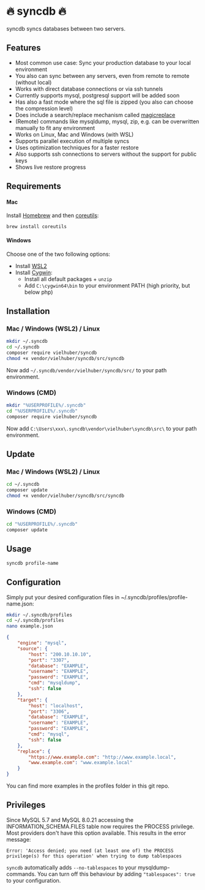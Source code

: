 # 🔥 syncdb 🔥

syncdb syncs databases between two servers.

## Features

-   Most common use case: Sync your production database to your local environment
-   You also can sync between any servers, even from remote to remote (without local)
-   Works with direct database connections or via ssh tunnels
-   Currently supports mysql, postgresql support will be added soon
-   Has also a fast mode where the sql file is zipped (you also can choose the compression level)
-   Does include a search/replace mechanism called [magicreplace](https://github.com/vielhuber/magicreplace)
-   (Remote) commands like mysqldump, mysql, zip, e.g. can be overwritten manually to fit any environment
-   Works on Linux, Mac and Windows (with WSL)
-   Supports parallel execution of multiple syncs
-   Uses optimization techniques for a faster restore
-   Also supports ssh connections to servers without the support for public keys
-   Shows live restore progress

## Requirements

#### Mac

Install [Homebrew](https://brew.sh) and then [coreutils](https://formulae.brew.sh/formula/coreutils):

```
brew install coreutils
```

#### Windows

Choose one of the two following options:

-   Install [WSL2](https://docs.microsoft.com/de-de/windows/wsl/install-win10)
-   Install [Cygwin](https://cygwin.com/install.html):
    -   Install all default packages + `unzip`
    -   Add `C:\cygwin64\bin` to your environment PATH (high priority, but below php)

## Installation

### Mac / Windows (WSL2) / Linux

```bash
mkdir ~/.syncdb
cd ~/.syncdb
composer require vielhuber/syncdb
chmod +x vendor/vielhuber/syncdb/src/syncdb
```

Now add `~/.syncdb/vendor/vielhuber/syncdb/src/` to your path environment.

### Windows (CMD)

```bash
mkdir "%USERPROFILE%/.syncdb"
cd "%USERPROFILE%/.syncdb"
composer require vielhuber/syncdb
```

Now add `C:\Users\xxx\.syncdb\vendor\vielhuber\syncdb\src\` to your path environment.

## Update

### Mac / Windows (WSL2) / Linux

```bash
cd ~/.syncdb
composer update
chmod +x vendor/vielhuber/syncdb/src/syncdb
```

### Windows (CMD)

```bash
cd "%USERPROFILE%/.syncdb"
composer update
```

## Usage

```bash
syncdb profile-name
```

## Configuration

Simply put your desired configuration files in ~/.syncdb/profiles/profile-name.json:

```bash
mkdir ~/.syncdb/profiles
cd ~/.syncdb/profiles
nano example.json
```

```json
{
    "engine": "mysql",
    "source": {
        "host": "200.10.10.10",
        "port": "3307",
        "database": "EXAMPLE",
        "username": "EXAMPLE",
        "password": "EXAMPLE",
        "cmd": "mysqldump",
        "ssh": false
    },
    "target": {
        "host": "localhost",
        "port": "3306",
        "database": "EXAMPLE",
        "username": "EXAMPLE",
        "password": "EXAMPLE",
        "cmd": "mysql",
        "ssh": false
    },
    "replace": {
        "https://www.example.com": "http://www.example.local",
        "www.example.com": "www.example.local"
    }
}
```

You can find more examples in the profiles folder in this git repo.

## Privileges

Since MySQL 5.7 and MySQL 8.0.21 accessing the INFORMATION_SCHEMA.FILES table now requires the PROCESS privilege. Most providers don't have this option available. This results in the error message:

`Error: 'Access denied; you need (at least one of) the PROCESS privilege(s) for this operation' when trying to dump tablespaces`

`syncdb` automatically adds `--no-tablespaces` to your mysqldump-commands. You can turn off this behaviour by adding `"tablespaces": true` to your configuration.
